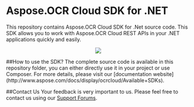 # Aspose.OCR Cloud SDK for .NET
This repository contains Aspose.OCR Cloud SDK for .Net source code. This SDK allows you to work with Aspose.OCR Cloud REST APIs in your .NET applications quickly and easily.

<p align="center">
  <a title="Download complete Aspose.OCR for Cloud source code" href="https://github.com/asposeocr/Aspose_ocr_Cloud/archive/master.zip">
	<img src="https://raw.github.com/AsposeExamples/java-examples-dashboard/master/images/downloadZip-Button-Large.png" />
  </a>
</p>
##How to use the SDK?
The complete source code is available in this repository folder, you can either directly use it in your project or use Composer. For more details, please visit our [documentation website](http://www.aspose.com/docs/display/ocrcloud/Available+SDKs).

##Contact Us
Your feedback is very important to us. Please feel free to contact us using our [Support Forums](https://www.aspose.com/community/forums/).
